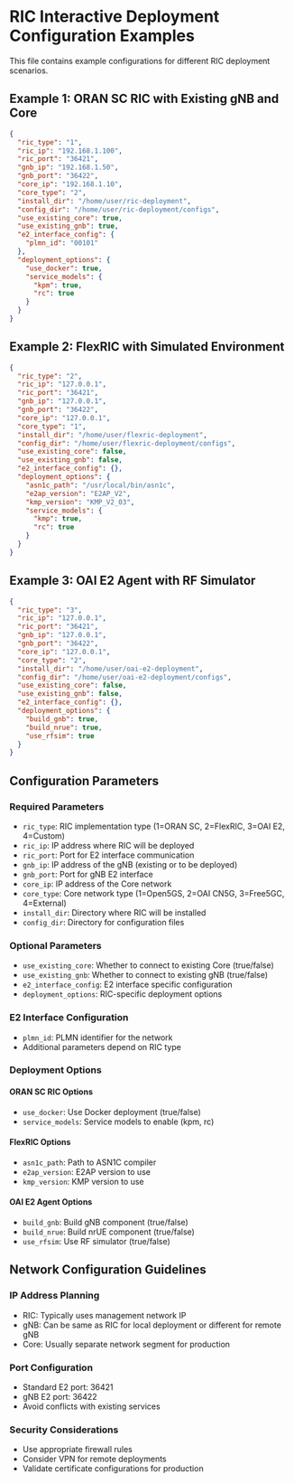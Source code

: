 # RIC Interactive Deployment Configuration Examples

This file contains example configurations for different RIC deployment scenarios.

## Example 1: ORAN SC RIC with Existing gNB and Core

```json
{
  "ric_type": "1",
  "ric_ip": "192.168.1.100",
  "ric_port": "36421",
  "gnb_ip": "192.168.1.50",
  "gnb_port": "36422",
  "core_ip": "192.168.1.10",
  "core_type": "2",
  "install_dir": "/home/user/ric-deployment",
  "config_dir": "/home/user/ric-deployment/configs",
  "use_existing_core": true,
  "use_existing_gnb": true,
  "e2_interface_config": {
    "plmn_id": "00101"
  },
  "deployment_options": {
    "use_docker": true,
    "service_models": {
      "kpm": true,
      "rc": true
    }
  }
}
```

## Example 2: FlexRIC with Simulated Environment

```json
{
  "ric_type": "2",
  "ric_ip": "127.0.0.1",
  "ric_port": "36421",
  "gnb_ip": "127.0.0.1",
  "gnb_port": "36422",
  "core_ip": "127.0.0.1",
  "core_type": "1",
  "install_dir": "/home/user/flexric-deployment",
  "config_dir": "/home/user/flexric-deployment/configs",
  "use_existing_core": false,
  "use_existing_gnb": false,
  "e2_interface_config": {},
  "deployment_options": {
    "asn1c_path": "/usr/local/bin/asn1c",
    "e2ap_version": "E2AP_V2",
    "kmp_version": "KMP_V2_03",
    "service_models": {
      "kmp": true,
      "rc": true
    }
  }
}
```

## Example 3: OAI E2 Agent with RF Simulator

```json
{
  "ric_type": "3",
  "ric_ip": "127.0.0.1",
  "ric_port": "36421",
  "gnb_ip": "127.0.0.1",
  "gnb_port": "36422",
  "core_ip": "127.0.0.1",
  "core_type": "2",
  "install_dir": "/home/user/oai-e2-deployment",
  "config_dir": "/home/user/oai-e2-deployment/configs",
  "use_existing_core": false,
  "use_existing_gnb": false,
  "e2_interface_config": {},
  "deployment_options": {
    "build_gnb": true,
    "build_nrue": true,
    "use_rfsim": true
  }
}
```

## Configuration Parameters

### Required Parameters

- `ric_type`: RIC implementation type (1=ORAN SC, 2=FlexRIC, 3=OAI E2, 4=Custom)
- `ric_ip`: IP address where RIC will be deployed
- `ric_port`: Port for E2 interface communication
- `gnb_ip`: IP address of the gNB (existing or to be deployed)
- `gnb_port`: Port for gNB E2 interface
- `core_ip`: IP address of the Core network
- `core_type`: Core network type (1=Open5GS, 2=OAI CN5G, 3=Free5GC, 4=External)
- `install_dir`: Directory where RIC will be installed
- `config_dir`: Directory for configuration files

### Optional Parameters

- `use_existing_core`: Whether to connect to existing Core (true/false)
- `use_existing_gnb`: Whether to connect to existing gNB (true/false)
- `e2_interface_config`: E2 interface specific configuration
- `deployment_options`: RIC-specific deployment options

### E2 Interface Configuration

- `plmn_id`: PLMN identifier for the network
- Additional parameters depend on RIC type

### Deployment Options

#### ORAN SC RIC Options
- `use_docker`: Use Docker deployment (true/false)
- `service_models`: Service models to enable (kpm, rc)

#### FlexRIC Options
- `asn1c_path`: Path to ASN1C compiler
- `e2ap_version`: E2AP version to use
- `kmp_version`: KMP version to use

#### OAI E2 Agent Options
- `build_gnb`: Build gNB component (true/false)
- `build_nrue`: Build nrUE component (true/false)
- `use_rfsim`: Use RF simulator (true/false)

## Network Configuration Guidelines

### IP Address Planning
- RIC: Typically uses management network IP
- gNB: Can be same as RIC for local deployment or different for remote gNB
- Core: Usually separate network segment for production

### Port Configuration
- Standard E2 port: 36421
- gNB E2 port: 36422
- Avoid conflicts with existing services

### Security Considerations
- Use appropriate firewall rules
- Consider VPN for remote deployments
- Validate certificate configurations for production